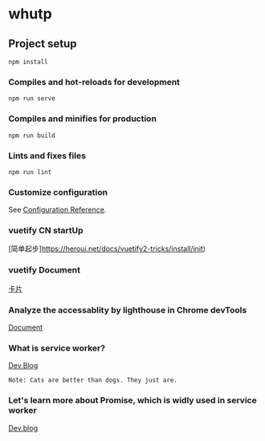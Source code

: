 # whutp

## Project setup
```
npm install
```

### Compiles and hot-reloads for development
```
npm run serve
```

### Compiles and minifies for production
```
npm run build
```

### Lints and fixes files
```
npm run lint
```

### Customize configuration
See [Configuration Reference](https://cli.vuejs.org/config/).
### vuetify CN startUp
[简单起步]https://heroui.net/docs/vuetify2-tricks/install/init)
### vuetify Document
[卡片](https://vuetifyjs.com/zh-Hans/components/cards/)
### Analyze the accessablity by lighthouse in Chrome devTools
[Document](https://developers.google.com/web/tools/lighthouse)
### What is service worker?
[Dev.Blog](https://developers.google.com/web/fundamentals/primers/service-workers/lifecycle)
```
Note: Cats are better than dogs. They just are.
```
### Let's learn more about Promise, which is widly used in service worker
[Dev.blog](https://developers.google.com/web/fundamentals/primers/promises)